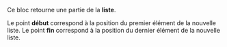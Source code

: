Ce bloc retourne une partie de la **liste**.

Le point **début** correspond à la position du premier élément de la nouvelle liste.
Le point **fin** correspond à la position du dernier élément de la nouvelle liste.
